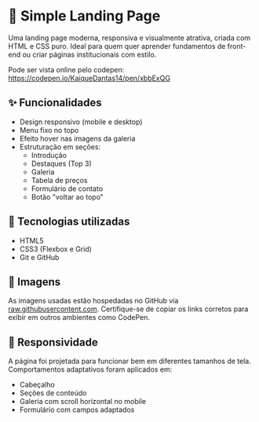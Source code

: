 # 🚀 Simple Landing Page

Uma landing page moderna, responsiva e visualmente atrativa, criada com HTML e CSS puro. Ideal para quem quer aprender fundamentos de front-end ou criar páginas institucionais com estilo.

Pode ser vista online pelo codepen:
https://codepen.io/KaiqueDantas14/pen/xbbExQG

## ✨ Funcionalidades

- Design responsivo (mobile e desktop)
- Menu fixo no topo
- Efeito hover nas imagens da galeria
- Estruturação em seções:
  - Introdução
  - Destaques (Top 3)
  - Galeria
  - Tabela de preços
  - Formulário de contato
  - Botão "voltar ao topo"

## 📁 Tecnologias utilizadas

- HTML5
- CSS3 (Flexbox e Grid)
- Git e GitHub

## 📸 Imagens

As imagens usadas estão hospedadas no GitHub via [raw.githubusercontent.com](https://raw.githubusercontent.com). Certifique-se de copiar os links corretos para exibir em outros ambientes como CodePen.

## 📱 Responsividade

A página foi projetada para funcionar bem em diferentes tamanhos de tela. Comportamentos adaptativos foram aplicados em:
- Cabeçalho
- Seções de conteúdo
- Galeria com scroll horizontal no mobile
- Formulário com campos adaptados
